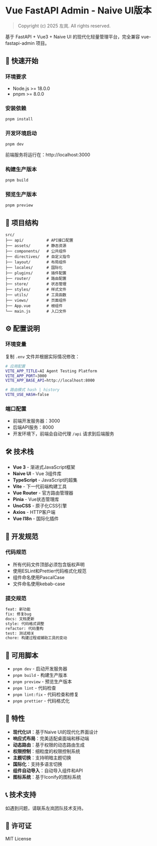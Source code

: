 # Vue FastAPI Admin - Naive UI版本

> Copyright (c) 2025 左岚. All rights reserved.

基于 FastAPI + Vue3 + Naive UI 的现代化轻量管理平台，完全兼容 vue-fastapi-admin 项目。

## 🚀 快速开始

### 环境要求
- Node.js >= 18.0.0
- pnpm >= 8.0.0

### 安装依赖
```bash
pnpm install
```

### 开发环境启动
```bash
pnpm dev
```
前端服务将运行在：http://localhost:3000

### 构建生产版本
```bash
pnpm build
```

### 预览生产版本
```bash
pnpm preview
```

## 📁 项目结构

```
src/
├── api/          # API接口配置
├── assets/       # 静态资源
├── components/   # 公共组件
├── directives/   # 自定义指令
├── layout/       # 布局组件
├── locales/      # 国际化
├── plugins/      # 插件配置
├── router/       # 路由配置
├── store/        # 状态管理
├── styles/       # 样式文件
├── utils/        # 工具函数
├── views/        # 页面组件
├── App.vue       # 根组件
└── main.js       # 入口文件
```

## ⚙️ 配置说明

### 环境变量
复制 `.env` 文件并根据实际情况修改：

```bash
# 应用配置
VITE_APP_TITLE=AI Agent Testing Platform
VITE_APP_PORT=3000
VITE_APP_BASE_API=http://localhost:8000

# 路由模式 hash | history
VITE_USE_HASH=false
```

### 端口配置
- 前端开发服务器：3000
- 后端API服务：8000
- 开发环境下，前端会自动代理 `/api` 请求到后端服务

## 🛠️ 技术栈

- **Vue 3** - 渐进式JavaScript框架
- **Naive UI** - Vue 3组件库
- **TypeScript** - JavaScript的超集
- **Vite** - 下一代前端构建工具
- **Vue Router** - 官方路由管理器
- **Pinia** - Vue状态管理库
- **UnoCSS** - 原子化CSS引擎
- **Axios** - HTTP客户端
- **Vue I18n** - 国际化插件

## 📝 开发规范

### 代码规范
- 所有代码文件顶部必须包含版权声明
- 使用ESLint和Prettier代码格式化规范
- 组件命名使用PascalCase
- 文件命名使用kebab-case

### 提交规范
```bash
feat: 新功能
fix: 修复bug
docs: 文档更新
style: 代码格式调整
refactor: 代码重构
test: 测试相关
chore: 构建过程或辅助工具的变动
```

## 🔧 可用脚本

- `pnpm dev` - 启动开发服务器
- `pnpm build` - 构建生产版本
- `pnpm preview` - 预览生产版本
- `pnpm lint` - 代码检查
- `pnpm lint:fix` - 代码检查和修复
- `pnpm prettier` - 代码格式化

## 🎨 特性

- **现代化UI**：基于Naive UI的现代化界面设计
- **响应式布局**：完美适配桌面端和移动端
- **动态路由**：基于权限的动态路由生成
- **权限控制**：细粒度的权限控制系统
- **主题切换**：支持明暗主题切换
- **国际化**：支持多语言切换
- **组件自动导入**：自动导入组件和API
- **图标系统**：基于Iconify的图标系统

## 📞 技术支持

如遇到问题，请联系左岚团队技术支持。

## 📄 许可证

MIT License
